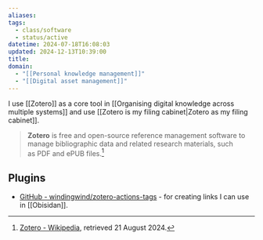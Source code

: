 ```yaml
---
aliases: 
tags:
  - class/software
  - status/active
datetime: 2024-07-18T16:08:03
updated: 2024-12-13T10:39:00
title: 
domain:
  - "[[Personal knowledge management]]"
  - "[[Digital asset management]]"
---
```

I use [[Zotero]] as a core tool in [[Organising digital knowledge across multiple systems]] and use [[Zotero is my filing cabinet|Zotero as my filing cabinet]].

> **Zotero** is free and open-source reference management software to manage bibliographic data and related research materials, such as PDF and ePUB files.[^1]

## Plugins
- [GitHub - windingwind/zotero-actions-tags](https://github.com/windingwind/zotero-actions-tags) - for creating links I can use in [[Obisidan]].

[^1]: [Zotero - Wikipedia](https://en.wikipedia.org/w/index.php?title=Zotero&oldid=1240469327), retrieved 21 August 2024.